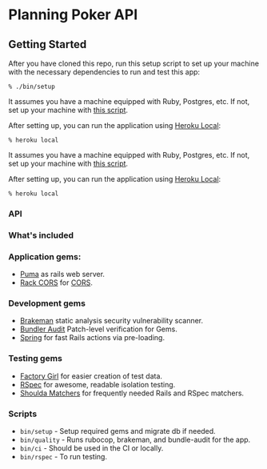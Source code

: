 # Planning Poker API

## Getting Started

After you have cloned this repo, run this setup script to set up your machine
with the necessary dependencies to run and test this app:

    % ./bin/setup

It assumes you have a machine equipped with Ruby, Postgres, etc. If not, set up
your machine with [this script].

[this script]: https://github.com/thoughtbot/laptop

After setting up, you can run the application using [Heroku Local]:

    % heroku local

[Heroku Local]: https://devcenter.heroku.com/articles/heroku-local

It assumes you have a machine equipped with Ruby, Postgres, etc. If not, set up
your machine with [this script].

[this script]: https://github.com/thoughtbot/laptop

After setting up, you can run the application using [Heroku Local]:

    % heroku local

[Heroku Local]: https://devcenter.heroku.com/articles/heroku-local


### API

### What's included

### Application gems:
* [Puma](https://github.com/puma/puma) as rails web server.
* [Rack CORS](https://github.com/cyu/rack-cors) for [CORS](http://en.wikipedia.org/wiki/Cross-origin_resource_sharing).


### Development gems
* [Brakeman](https://github.com/presidentbeef/brakeman) static analysis security vulnerability scanner.
* [Bundler Audit](https://github.com/rubysec/bundler-audit) Patch-level verification for Gems.
* [Spring](https://github.com/rails/spring) for fast Rails actions via pre-loading.



### Testing gems

* [Factory Girl](https://github.com/thoughtbot/factory_girl) for easier creation of test data.
* [RSpec](https://github.com/rspec/rspec) for awesome, readable isolation testing.
* [Shoulda Matchers](http://github.com/thoughtbot/shoulda-matchers) for frequently needed Rails and RSpec matchers.


### Scripts

* `bin/setup` - Setup required gems and migrate db if needed.
* `bin/quality` - Runs rubocop, brakeman, and bundle-audit for the app.
* `bin/ci` - Should be used in the CI or locally.
* `bin/rspec` - To run testing.
